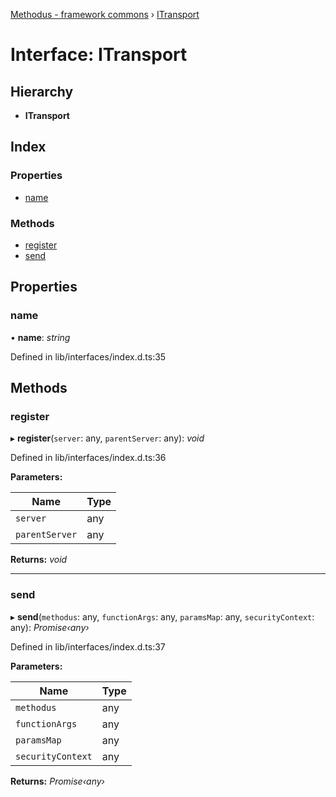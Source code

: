 [Methodus - framework commons](../globals.md) › [ITransport](modules/framework/common/itransport.md)

# Interface: ITransport

## Hierarchy

* **ITransport**

## Index

### Properties

* [name](modules/framework/common/itransport.md#name)

### Methods

* [register](modules/framework/common/itransport.md#register)
* [send](modules/framework/common/itransport.md#send)

## Properties

###  name

• **name**: *string*

Defined in lib/interfaces/index.d.ts:35

## Methods

###  register

▸ **register**(`server`: any, `parentServer`: any): *void*

Defined in lib/interfaces/index.d.ts:36

**Parameters:**

Name | Type |
------ | ------ |
`server` | any |
`parentServer` | any |

**Returns:** *void*

___

###  send

▸ **send**(`methodus`: any, `functionArgs`: any, `paramsMap`: any, `securityContext`: any): *Promise‹any›*

Defined in lib/interfaces/index.d.ts:37

**Parameters:**

Name | Type |
------ | ------ |
`methodus` | any |
`functionArgs` | any |
`paramsMap` | any |
`securityContext` | any |

**Returns:** *Promise‹any›*
